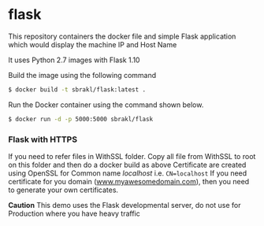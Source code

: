 # flask
This repository containers the docker file and simple Flask application which would display the machine IP and Host Name

It uses Python 2.7 images with Flask 1.10

Build the image using the following command

```bash
$ docker build -t sbrakl/flask:latest .
```

Run the Docker container using the command shown below.

```bash
$ docker run -d -p 5000:5000 sbrakl/flask
```
### Flask with HTTPS
If you need to refer files in WithSSL folder.
Copy all file from WithSSL to root on this folder and then do a docker build as above
Certificate are created using OpenSSL for Common name *localhost* i.e. ```CN=localhost```
If you need certificate for you domain (www.myawesomedomain.com), then you need to generate your own certificates.

**Caution**
This demo uses the Flask developmental server, do not use for Production where you have heavy traffic